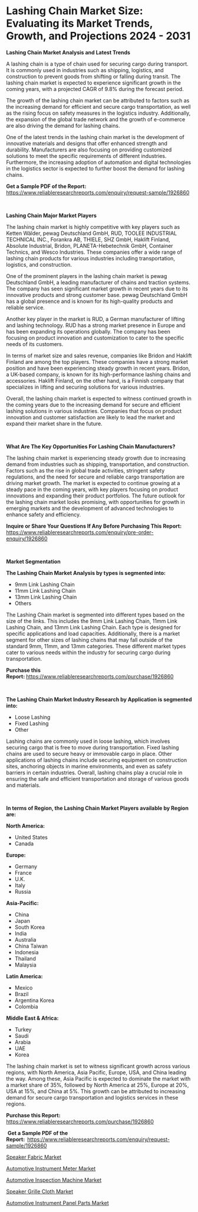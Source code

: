<p><h1>Lashing Chain Market Size: Evaluating its Market Trends, Growth, and Projections 2024 - 2031</h1></p><p><strong>Lashing Chain Market Analysis and Latest Trends</strong></p>
<p><p>A lashing chain is a type of chain used for securing cargo during transport. It is commonly used in industries such as shipping, logistics, and construction to prevent goods from shifting or falling during transit. The lashing chain market is expected to experience significant growth in the coming years, with a projected CAGR of 9.8% during the forecast period.</p><p>The growth of the lashing chain market can be attributed to factors such as the increasing demand for efficient and secure cargo transportation, as well as the rising focus on safety measures in the logistics industry. Additionally, the expansion of the global trade network and the growth of e-commerce are also driving the demand for lashing chains.</p><p>One of the latest trends in the lashing chain market is the development of innovative materials and designs that offer enhanced strength and durability. Manufacturers are also focusing on providing customized solutions to meet the specific requirements of different industries. Furthermore, the increasing adoption of automation and digital technologies in the logistics sector is expected to further boost the demand for lashing chains.</p></p>
<p><strong>Get a Sample PDF of the Report:&nbsp;</strong> <a href="https://www.reliableresearchreports.com/enquiry/request-sample/1926860">https://www.reliableresearchreports.com/enquiry/request-sample/1926860</a></p>
<p>&nbsp;</p>
<p><strong>Lashing Chain Major Market Players</strong></p>
<p><p>The lashing chain market is highly competitive with key players such as Ketten Wälder, pewag Deutschland GmbH, RUD, TOOLEE INDUSTRIAL TECHNICAL INC., Forankra AB, THIELE, SHZ GmbH, Haklift Finland, Absolute Industrial, Bridon, PLANETA-Hebetechnik GmbH, Container Technics, and Wesco Industries. These companies offer a wide range of lashing chain products for various industries including transportation, logistics, and construction.</p><p>One of the prominent players in the lashing chain market is pewag Deutschland GmbH, a leading manufacturer of chains and traction systems. The company has seen significant market growth in recent years due to its innovative products and strong customer base. pewag Deutschland GmbH has a global presence and is known for its high-quality products and reliable service.</p><p>Another key player in the market is RUD, a German manufacturer of lifting and lashing technology. RUD has a strong market presence in Europe and has been expanding its operations globally. The company has been focusing on product innovation and customization to cater to the specific needs of its customers.</p><p>In terms of market size and sales revenue, companies like Bridon and Haklift Finland are among the top players. These companies have a strong market position and have been experiencing steady growth in recent years. Bridon, a UK-based company, is known for its high-performance lashing chains and accessories. Haklift Finland, on the other hand, is a Finnish company that specializes in lifting and securing solutions for various industries.</p><p>Overall, the lashing chain market is expected to witness continued growth in the coming years due to the increasing demand for secure and efficient lashing solutions in various industries. Companies that focus on product innovation and customer satisfaction are likely to lead the market and expand their market share in the future.</p></p>
<p>&nbsp;</p>
<p><strong>What Are The Key Opportunities For Lashing Chain Manufacturers?</strong></p>
<p><p>The lashing chain market is experiencing steady growth due to increasing demand from industries such as shipping, transportation, and construction. Factors such as the rise in global trade activities, stringent safety regulations, and the need for secure and reliable cargo transportation are driving market growth. The market is expected to continue growing at a steady pace in the coming years, with key players focusing on product innovations and expanding their product portfolios. The future outlook for the lashing chain market looks promising, with opportunities for growth in emerging markets and the development of advanced technologies to enhance safety and efficiency.</p></p>
<p><strong>Inquire or Share Your Questions If Any Before Purchasing This Report:</strong> <a href="https://www.reliableresearchreports.com/enquiry/pre-order-enquiry/1926860">https://www.reliableresearchreports.com/enquiry/pre-order-enquiry/1926860</a></p>
<p>&nbsp;</p>
<p><strong>Market Segmentation</strong></p>
<p><strong>The Lashing Chain Market Analysis by types is segmented into:</strong></p>
<p><ul><li>9mm Link Lashing Chain</li><li>11mm Link Lashing Chain</li><li>13mm Link Lashing Chain</li><li>Others</li></ul></p>
<p><p>The Lashing Chain market is segmented into different types based on the size of the links. This includes the 9mm Link Lashing Chain, 11mm Link Lashing Chain, and 13mm Link Lashing Chain. Each type is designed for specific applications and load capacities. Additionally, there is a market segment for other sizes of lashing chains that may fall outside of the standard 9mm, 11mm, and 13mm categories. These different market types cater to various needs within the industry for securing cargo during transportation.</p></p>
<p><strong>Purchase this Report:&nbsp;</strong><a href="https://www.reliableresearchreports.com/purchase/1926860">https://www.reliableresearchreports.com/purchase/1926860</a></p>
<p>&nbsp;</p>
<p><strong>The Lashing Chain Market Industry Research by Application is segmented into:</strong></p>
<p><ul><li>Loose Lashing</li><li>Fixed Lashing</li><li>Other</li></ul></p>
<p><p>Lashing chains are commonly used in loose lashing, which involves securing cargo that is free to move during transportation. Fixed lashing chains are used to secure heavy or immovable cargo in place. Other applications of lashing chains include securing equipment on construction sites, anchoring objects in marine environments, and even as safety barriers in certain industries. Overall, lashing chains play a crucial role in ensuring the safe and efficient transportation and storage of various goods and materials.</p></p>
<p>&nbsp;</p>
<p><strong>In terms of Region, the Lashing Chain Market Players available by Region are:</strong></p>
<p>
    <p> <strong> North America: </strong>
        <ul>
            <li>United States</li>
            <li>Canada</li>
        </ul>
        </p> 
    <p> <strong> Europe: </strong>
        <ul>
            <li>Germany</li>
            <li>France</li>
            <li>U.K.</li>
            <li>Italy</li>
            <li>Russia</li>
        </ul>
        </p> 
    <p> <strong> Asia-Pacific: </strong>
        <ul>
            <li>China</li>
            <li>Japan</li>
            <li>South Korea</li>
            <li>India</li>
            <li>Australia</li>
            <li>China Taiwan</li>
            <li>Indonesia</li>
            <li>Thailand</li>
            <li>Malaysia</li>
        </ul>
        </p> 
    <p> <strong> Latin America: </strong>
        <ul>
            <li>Mexico</li>
            <li>Brazil</li>
            <li>Argentina Korea</li>
            <li>Colombia</li>
        </ul>
        </p> 
    <p> <strong> Middle East & Africa: </strong>
        <ul>
            <li>Turkey</li>
            <li>Saudi</li>
            <li>Arabia</li>
            <li>UAE</li>
            <li>Korea</li>
        </ul>
    </p>
    </p>
<p><p>The lashing chain market is set to witness significant growth across various regions, with North America, Asia Pacific, Europe, USA, and China leading the way. Among these, Asia Pacific is expected to dominate the market with a market share of 35%, followed by North America at 25%, Europe at 20%, USA at 15%, and China at 5%. This growth can be attributed to increasing demand for secure cargo transportation and logistics services in these regions.</p></p>
<p><strong>Purchase this Report: </strong><a href="https://www.reliableresearchreports.com/purchase/1926860">https://www.reliableresearchreports.com/purchase/1926860</a></p>
<p>&nbsp;<strong>Get a Sample PDF of the Report:&nbsp;&nbsp;</strong><a href="https://www.reliableresearchreports.com/enquiry/request-sample/1926860">https://www.reliableresearchreports.com/enquiry/request-sample/1926860</a></p>
<p><strong></strong></p>
<p><p><a href="https://view.publitas.com/reportprime-1/speaker-fabric-market-research-report-the-key-to-successful-business-strategy-forecasted-for-period-from-2024-2031/">Speaker Fabric Market</a></p><p><a href="https://cautious-neon-760.notion.site/Decoding-the-Automotive-Instrument-Meter-Market-A-Deep-Dive-into-the-Latest-Market-Trends-Market-S-c473597872874da3b6db035203175eca">Automotive Instrument Meter Market</a></p><p><a href="https://frill-swim-3cd.notion.site/Global-Automotive-Inspection-Machine-Market-by-Types-Applications-and-Major-Players-with-Regional-0983204c3da54edfb6a1a25d40375fe8">Automotive Inspection Machine Market</a></p><p><a href="https://view.publitas.com/reportprime-1/speaker-grille-cloth-market-analysis-examines-its-scope-on-growth-opportunities-and-forecasted-trends-spanning-from-2024-to-2031/">Speaker Grille Cloth Market</a></p><p><a href="https://spotless-saver-8fd.notion.site/Automotive-Instrument-Panel-Parts-Market-Size-Market-Share-and-Global-Market-Analysis-Report-2024--c43f9efd133b423aad3e01136793ea8e">Automotive Instrument Panel Parts Market</a></p></p>